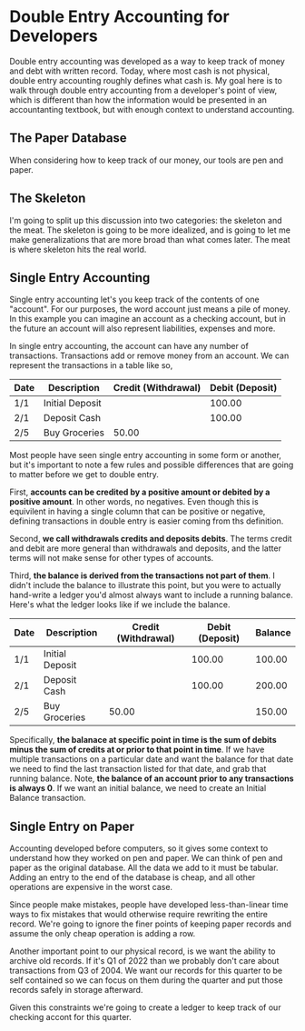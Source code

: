 # Double Entry Accounting for Developers
Double entry accounting was developed as a way to keep track of money and debt with written record. Today, where most cash is not physical, double entry accounting roughly defines what cash is. My goal here is to walk through double entry accounting from a developer's point of view, which is different than how the information would be presented in an accountanting textbook, but with enough context to understand accounting.

## The Paper Database
When considering how to keep track of our money, our tools are pen and paper.

## The Skeleton
I'm going to split up this discussion into two categories: the skeleton and the meat. The skeleton is going to be more idealized, and is going to let me make generalizations that are more broad than what comes later. The meat is where skeleton hits the real world.

## Single Entry Accounting
Single entry accounting let's you keep track of the contents of one "account". For our purposes, the word account just means a pile of money. In this example you can imagine an account as a checking account, but in the future an account will also represent liabilities, expenses and more.

In single entry accounting, the account can have any number of transactions. Transactions add or remove money from an account. We can represent the transactions in a table like so,

|Date|Description|Credit (Withdrawal)|Debit (Deposit)|
|-|-|-|-|
|1/1|Initial Deposit||100.00|
|2/1|Deposit Cash||100.00|
|2/5|Buy Groceries|50.00||

Most people have seen single entry accounting in some form or another, but it's important to note a few rules and possible differences that are going to matter before we get to double entry.

First, **accounts can be credited by a positive amount or debited by a positive amount**. In other words, no negatives. Even though this is equivilent in having a single column that can be positive or negative, defining transactions in double entry is easier coming from ths definition.

Second, **we call withdrawals credits and deposits debits**. The terms credit and debit are more general than withdrawals and deposits, and the latter terms will not make sense for other types of accounts.

Third, **the balance is derived from the transactions not part of them**. I didn't include the balance to illustrate this point, but you were to actually hand-write a ledger you'd almost always want to include a running balance. Here's what the ledger looks like if we include the balance.

|Date|Description|Credit (Withdrawal)|Debit (Deposit)|Balance|
|-|-|-|-|-|
|1/1|Initial Deposit||100.00|100.00|
|2/1|Deposit Cash||100.00|200.00|
|2/5|Buy Groceries|50.00||150.00|

Specifically, **the balanace at specific point in time is the sum of debits minus the sum of credits at or prior to that point in time**. If we have multiple transactions on a particular date and want the balance for that date we need to find the last transaction listed for that date, and grab that running balance. Note, **the balance of an account prior to any transactions is always 0**. If we want an initial balance, we need to create an Initial Balance transaction.

## Single Entry on Paper
Accounting developed before computers, so it gives some context to understand how they worked on pen and paper. We can think of pen and paper as the original database. All the data we add to it must be tabular. Adding an entry to the end of the database is cheap, and all other operations are expensive in the worst case.

Since people make mistakes, people have developed less-than-linear time ways to fix mistakes that would otherwise require rewriting the entire record. We're going to ignore the finer points of keeping paper records and assume the only cheap operation is adding a row.

Another important point to our physical record, is we want the ability to archive old records. If it's Q1 of 2022 than we probably don't care about transactions from Q3 of 2004. We want our records for this quarter to be self contained so we can focus on them during the quarter and put those records safely in storage afterward.

Given this constraints we're going to create a ledger to keep track of our checking accont for this quarter.